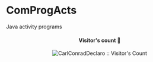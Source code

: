 # ComProgActs
Java activity  programs

<h4 align="center">Visitor's count 👀</h4>
<p align="center"><img src="https://profile-counter.glitch.me/CarlConradDeclaro/ComProgActs/count.svg" alt="CarlConradDeclaro :: Visitor's Count" /></p>
